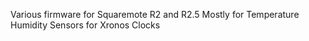 Various firmware for Squaremote R2 and R2.5
Mostly for Temperature Humidity Sensors for Xronos Clocks
